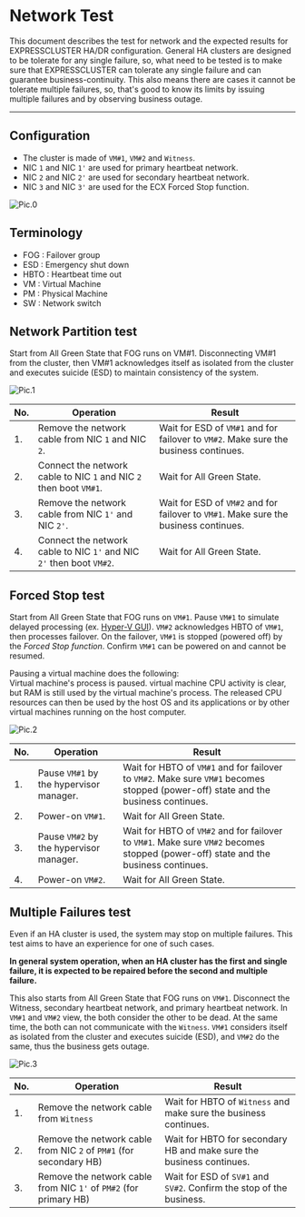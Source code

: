 # Network Test

This document describes the test for network and the expected results for EXPRESSCLUSTER HA/DR configuration.
General HA clusters are designed to be tolerate for any single failure, so, what need to be tested is to make sure that EXPRESSCLUSTER can tolerate any single failure and can guarantee business-continuity.
This also means there are cases it cannot be tolerate multiple failures, so, that's good to know its limits by issuing multiple failures and by observing business outage.

----

## Configuration

- The cluster is made of `VM#1`, `VM#2` and `Witness`. 
- NIC `1` and NIC `1'` are used for primary heartbeat network.
- NIC `2` and NIC `2'` are used for secondary heartbeat network.
- NIC `3` and NIC `3'` are used for the ECX Forced Stop function.

![Pic.0](./image0.png)

## Terminology

- FOG : Failover group  
- ESD : Emergency shut down
- HBTO : Heartbeat time out
- VM : Virtual Machine
- PM : Physical Machine
- SW : Network switch

## Network Partition test

Start from All Green State that FOG runs on VM#1. Disconnecting VM#1 from the cluster, then VM#1 acknowledges itself as isolated from the cluster and executes suicide (ESD) to maintain consistency of the system.

![Pic.1](./image1.png)

| No. | Operation | Result |
|--   |--         |--      |
| 1.  | Remove the network cable from NIC `1` and NIC `2`. | Wait for ESD of `VM#1` and for failover to `VM#2`. Make sure the business continues.
| 2.  | Connect the network cable to NIC `1` and NIC `2` then boot `VM#1`. | Wait for All Green State.
| 3.  | Remove the network cable from NIC `1'` and NIC `2'`. | Wait for ESD of `VM#2` and for failover to `VM#1`. Make sure the business continues.
| 4.  | Connect the network cable to NIC `1'` and NIC `2'` then boot `VM#2`.| Wait for All Green State.

## Forced Stop test

Start from All Green State that FOG runs on `VM#1`. Pause `VM#1` to simulate delayed processing (ex. [Hyper-V GUI](image4.png)). `VM#2` acknowledges HBTO of `VM#1`, then processes failover. On the failover, `VM#1` is stopped (powered off) by the *Forced Stop function*. Confirm `VM#1` can be powered on and cannot be resumed.

Pausing a virtual machine does the following:  
Virtual machine's process is paused. virtual machine CPU activity is clear, but RAM is still used by the virtual machine's process. The released CPU resources can then be used by the host OS and its applications or by other virtual machines running on the host computer.

![Pic.2](./image2.png)

| No. | Operation | Result |
|--   |--         |--      |
| 1.  | Pause `VM#1` by the hypervisor manager. | Wait for HBTO of `VM#1` and for failover to `VM#2`. Make sure `VM#1` becomes stopped (power-off) state and the business continues.
| 2.  | Power-on `VM#1`. | Wait for All Green State.
| 3.  | Pause `VM#2` by the hypervisor manager. | Wait for HBTO of `VM#2` and for failover to `VM#1`. Make sure `VM#2` becomes stopped (power-off) state and the business continues.
| 4.  | Power-on `VM#2`. | Wait for All Green State.


## Multiple Failures test

Even if an HA cluster is used, the system may stop on multiple failures. This test aims to have an experience for one of such cases.


**In general system operation, when an HA cluster has the first and single failure, it is expected to be repaired before the second and multiple failure.**

This also starts from All Green State that FOG runs on `VM#1`.
Disconnect the Witness, secondary heartbeat network, and primary heartbeat network.
In `VM#1` and `VM#2` view, the both consider the other to be dead. At the same time, the both can not communicate with the `Witness`. `VM#1` considers itself as isolated from the cluster and executes suicide (ESD), and `VM#2` do the same, thus the business gets outage.

![Pic.3](./image3.png)

| No. | Operation | Result |
|--   |--         |--      |
| 1.  | Remove the network cable from `Witness` | Wait for HBTO of `Witness` and make sure the business continues. |
| 2.  | Remove the network cable from NIC `2` of `PM#1` (for secondary HB) | Wait for HBTO for secondary HB and make sure the business continues. |
| 3.  | Remove the network cable from NIC `1'` of `PM#2` (for primary HB) | Wait for ESD of `SV#1` and `SV#2`. Confirm the stop of the business.|
